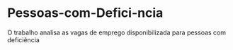 # Pessoas-com-Defici-ncia
O trabalho analisa as vagas de emprego disponibilizada para pessoas com deficiência
